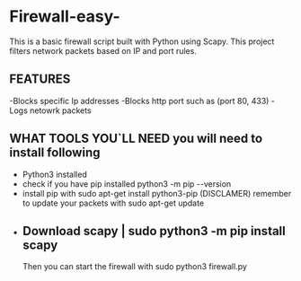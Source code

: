 # Firewall-easy-
This is a basic firewall script built with Python using Scapy. This project filters network packets based on IP and port rules.

FEATURES
-------------------------------
-Blocks specific Ip addresses
-Blocks http port such as (port 80, 433)
-Logs netowrk packets

WHAT TOOLS YOU`LL NEED
you will need to install following
---------------------------------
- Python3 installed
- check if you have pip installed python3 -m pip --version
- install pip with sudo apt-get install python3-pip (DISCLAMER) remember to update your packets with sudo apt-get update
- Download scapy | sudo python3 -m pip install scapy
  ------------------------------------------------
  Then you can start the firewall with sudo python3 firewall.py
